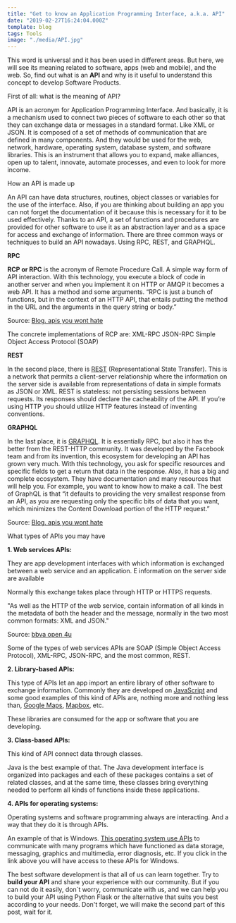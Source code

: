 ```yaml
---
title: "Get to know an Application Programming Interface, a.k.a. API"
date: "2019-02-27T16:24:04.000Z"
template: blog
tags: Tools
image: "./media/API.jpg"
---
```



This word is universal and it has been used in different areas. But here, we will see its meaning related to software, apps (web and mobile), and the web. So, find out what is an **API** and why is it useful to understand this concept to develop Software Products. 


<title-2>First of all: what is the meaning of API?</title-2>

API is an acronym for Application Programming Interface. And basically, it is a mechanism used to connect two pieces of software to each other so that they can exchange data or messages in a standard format. Like XML or JSON.
It is composed of a set of methods of communication that are defined in many components. And they would be used for the web, network, hardware, operating system, database system, and software libraries.
This is an instrument that allows you to expand, make alliances, open up to talent, innovate, automate processes, and even to look for more income.

<title-3>How an API is made up</title-3>

An API can have data structures, routines, object classes or variables for the use of the interface. Also, if you are thinking about building an app you can not forget the documentation of it because this is necessary for it to be used effectively.
Thanks to an API, a set of functions and procedures are provided for other software to use it as an abstraction layer and as a space for access and exchange of information. 
There are three common ways or techniques to build an API nowadays. Using RPC, REST, and GRAPHQL.

**RPC**

**RCP or RPC** is the acronym of Remote Procedure Call. A simple way form of API interaction. With this technology, you execute a block of code in another server and when you implement it on HTTP or AMQP it becomes a web API. 
It has a method and some arguments. “RPC is just a bunch of functions, but in the context of an HTTP API, that entails putting the method in the URL and the arguments in the query string or body.”

Source: [Blog. apis you wont hate](https://blog.apisyouwonthate.com/understanding-rpc-rest-and-graphql-2f959aadebe7)

The concrete implementations of RCP are: 
XML-RPC
JSON-RPC
Simple Object Access Protocol (SOAP)

**REST**

In the second place, there is  [REST](https://restrictcontentpro.com/downloads/rest-api/) (Representational State Transfer). This is a network that permits a client-server relationship where the information on the server side is available from representations of data in simple formats as JSON or XML. 
REST is stateless: not persisting sessions between requests. Its responses should declare the cacheability of the API. 
If you’re using HTTP you should utilize HTTP features instead of inventing conventions.

**GRAPHQL**

In the last place, it is [GRAPHQL](https://graphql.org/). It is essentially RPC, but also it has the better from the REST-HTTP community. 
It was developed by the Facebook team and from its invention, this ecosystem for developing an API has grown very much. 
With this technology, you ask for specific resources and specific fields to get a return that data in the response.
Also, it has a big and complete ecosystem. They have documentation and many resources that will help you. For example, you want to know how to make a call. 
The best of GraphQL is that “it defaults to providing the very smallest response from an API, as you are requesting only the specific bits of data that you want, which minimizes the Content Download portion of the HTTP request.”

Source: [Blog. apis you wont hate](https://blog.apisyouwonthate.com/understanding-rpc-rest-and-graphql-2f959aadebe7)

<title-3>What types of APIs you may have</title-3>

**1. Web services APIs:**


They are app development interfaces with which information is exchanged between a web service and an application. E information on the server side are available 

Normally this exchange takes place through HTTP or HTTPS requests.

"As well as the HTTP of the web service, contain information of all kinds in the metadata of both the header and the message, normally in the two most common formats: XML and JSON."

Source: [bbva open 4u](https://bbvaopen4u.com/en/actualidad/what-api-and-what-can-it-do-my-business)

Some of the types of web services APIs are SOAP (Simple Object Access Protocol), XML-RPC, JSON-RPC, and the most common, REST.

<youtube-video id="7YcW25PHnAA"></youtube-video>

**2. Library-based APIs:**

This type of APIs let an app import an entire library of other software to exchange information. Commonly they are developed on [JavaScript](https://www.javascript.com/) and some good examples of this kind of APIs are, nothing more and nothing less than, [Google Maps](https://cloud.google.com/maps-platform/?hl=es), [Mapbox](https://docs.mapbox.com/api/), etc. 

These libraries are consumed for the app or software that you are developing. 

<youtube-video id="ZE8ODPL2VPI"></youtube-video>

**3. Class-based APIs:**

This kind of API connect data through classes. 

Java is the best example of that. The Java development interface is organized into packages and each of these packages contains a set of related classes, and at the same time, these classes bring everything needed to perform all kinds of functions inside these applications. 

**4. APIs for operating systems:**

Operating systems and software programming always are interacting. And a way that they do it is through APIs. 

An example of that is Windows. [This operating system use APIs](https://docs.microsoft.com/en-us/windows/desktop/apiindex/windows-api-list) to communicate with many programs which have functioned as data storage, messaging, graphics and multimedia, error diagnosis, etc. If you click in the link above you will have access to these APIs for Windows.

The best software development is that all of us can learn together. Try to **build your API** and share your experience with our community. But if you can not do it easily, don´t worry, communicate with us, and we can help you to build your API using Python Flask or the alternative that suits you best according to your needs. Don't forget, we will make the second part of this post, wait for it. 

